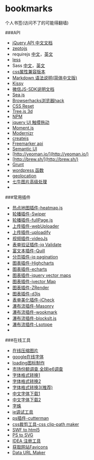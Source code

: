 # bookmarks
个人书签(访问不了的可能得翻墙)

###API
+ [jQuery API 中文文档](http://www.css88.com/jqapi-1.9/)
+ [zeptojs](http://zeptojs.com/)
+ requirejs [中文](http://www.requirejs.cn/)，[英文](http://www.requirejs.org/)
+ [less](http://www.lesscss.net/)
+ Sass [中文](http://sass-guidelin.es/zh/)，[英文](http://sass-guidelin.es/)
+ [css属性兼容版本](http://caniuse.com/)
+ [Markdown 语法说明(简体中文版)](http://wowubuntu.com/markdown/)
+ [Kissy](http://docs.kissyui.com/)
+ [微信JS-SDK说明文档](http://mp.weixin.qq.com/wiki/7/aaa137b55fb2e0456bf8dd9148dd613f.html)
+ [Sea.js](http://seajs.org/docs/#intro)
+ [Browserhacks浏览器hack](http://browserhacks.com/)
+ [CSS Reset](http://cssreset.com/)
+ [Tree.js 3d](http://threejs.org/examples/css3d_periodictable.html)
+ [NPM](https://www.npmjs.com/)
+ [jquery UI 触摸拖动](http://touchpunch.furf.com/)
+ [Moment.js](http://momentjs.com/)
+ [Modernizr](https://modernizr.com/)
+ [createjs](http://createjs.com/)
+ [Freemarker api](http://www.kerneler.com/freemarker2.3.23/)
+ [Semantic UI](http://semantic-ui.com/)
+ [http://yeoman.io/](http://yeoman.io/)
+ [http://brew.sh/](http://brew.sh/)
+ [Grunt](http://www.gruntjs.net/)
+ [wordpress 函数](http://codex.wordpress.org/zh-cn:%E5%87%BD%E6%95%B0%E5%8F%82%E8%80%83)
+ [geolocation](http://www.phonegapcn.com/docs/zh/cn/geolocation.html)
+ [七牛图片高级处理](http://developer.qiniu.com/docs/v6/api/reference/fop/image/imagemogr2.html)
+ 

###常用插件
+ [热点地图插件-heatmap.js](http://www.patrick-wied.at/static/heatmapjs/)
+ [轮播插件-Swiper](http://www.idangero.us/swiper/api/)
+ [轮播插件-fullPage.js](https://github.com/alvarotrigo/fullPage.js)
+ [上传插件-webUploader](http://fex.baidu.com/webuploader/doc/index.html)
+ [上传插件-uploadify](http://www.uploadify.com/documentation/)
+ [视频插件-videoJs](http://videojs.com/)
+ [表单验证插件-jq Validate](http://jqueryvalidation.org/validate)
+ [富文本插件-Quill](http://quilljs.com/docs/api/)
+ [分页插件-jq pagination](http://www.xarg.org/2011/09/jquery-pagination-revised/#1)
+ [图表插件-Highcharts](http://www.hcharts.cn/)
+ [图表插件-echarts](http://echarts.baidu.com/)
+ [图表插件-jquery vector maps](http://jqvmap.com/)
+ [图表插件-jvector Map](http://jvectormap.com/)
+ [图表插件-ZRender](http://ecomfe.github.io/zrender/)
+ [图表插件-d3js](http://d3js.org/)
+ [表单美化插件-iCheck](http://fronteed.com/iCheck/#skin-polaris)
+ [瀑布流插件-Masonry](http://masonry.desandro.com/index.html)
+ [瀑布流插件-wookmark](http://www.wookmark.com/jquery-plugin)
+ [瀑布流插件-blockslt.js](http://www.inwebson.com/jquery/blocksit-js-dynamic-grid-layout-jquery-plugin/)
+ [瀑布流插件-Lsotope](http://isotope.metafizzy.co/index.html)
+ 

###在线工具
+ [在线压缩图片](https://tinypng.com/)
+ [google在线字体](http://www.fontsquirrel.com/fonts)
+ [loading图标制作](http://ajaxload.info/)
+ [市场份额调查](http://tongji.baidu.com/data/browser),[全球ie6调查](https://dev.windows.com/en-us/microsoft-edge/ie6countdown/)
+ [字体格式转换1](http://www.freefontconverter.com/)
+ [字体格式转换2](http://www.fontsquirrel.com/tools/webfont-generator)
+ [字体格式转换3(推荐)](http://otf2ttf.com/)
+ [中文字体下载1](http://www.qiuziti.com/)
+ [中文字体下载2](http://www.youziku.com/Home/Index)
+ [字蛛](http://font-spider.org/)
+ [ie调试工具](https://dev.windows.com/en-us/microsoft-edge/)
+ [ps插件-cutterman](http://www.cutterman.cn/)
+ [css裁剪工具-css clip-path maker](http://bennettfeely.com/clippy/)
+ [SWF to html5](https://developers.google.com/swiffy/)
+ [PS to SVG](http://hackingui.com/design/export-photoshop-layer-to-svg/)
+ [IDEA 注册工具](http://appcode.aliapp.com/)
+ [获取网站Favicons](http://grabicon.com/)
+ [Data URL Maker](http://dataurl.net/#dataurlmaker)

